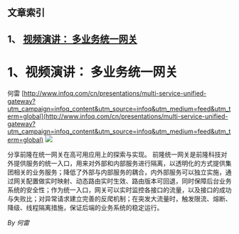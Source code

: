 ## 文章索引
1、 <a href="#1视频演讲-多业务统一网关" >视频演讲： 多业务统一网关</a><br/><h1 id="#title_0" >1、视频演讲： 多业务统一网关</h1>
何雷
[http://www.infoq.com/cn/presentations/multi-service-unified-gateway?utm_campaign=infoq_content&utm_source=infoq&utm_medium=feed&utm_term=global](http://www.infoq.com/cn/presentations/multi-service-unified-gateway?utm_campaign=infoq_content&utm_source=infoq&utm_medium=feed&utm_term=global)
<img src="https://res.infoq.com/presentations/multi-service-unified-gateway/zh/mediumimage/helei_270-1524137280867.jpg"/><p>分享前隆在统一网关在高可用应用上的探索与实现。 前隆统一网关是前隆科技对外提供服务的统一入口，用来对外部和内部服务进行隔离，以透明化的方式提供集团相关的业务服务；降低了外部与内部服务的耦合，内外部服务可以独立实施，通过网关配置做实时映射、动态路由实时生效、路由版本可回退，同时保障后台业务系统的安全性；作为统一入口，网关可以实时监控各接口的流量，以及接口的成功与失败比；对异常请求建立完善的反爬机制；在突发大流量时，触发限流、熔断、降级、线程隔离措施，保证后端的业务系统的稳定运行。</p> <i>By 何雷</i>
---------------
